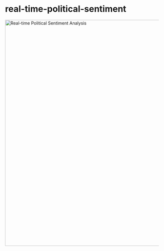 # real-time-political-sentiment
<img width="742" alt="Real-time Political Sentiment Analysis" src="https://user-images.githubusercontent.com/35583330/85961129-4994f600-b976-11ea-9c42-f9fc3cbe9285.png">
